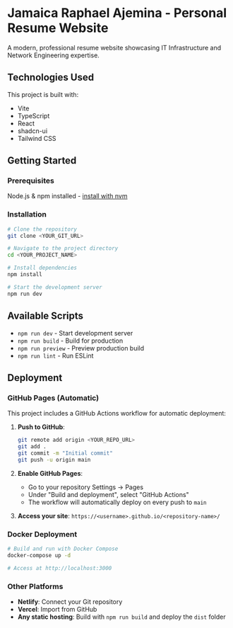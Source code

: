 # Jamaica Raphael Ajemina - Personal Resume Website

A modern, professional resume website showcasing IT Infrastructure and Network Engineering expertise.

## Technologies Used

This project is built with:

- Vite
- TypeScript
- React
- shadcn-ui
- Tailwind CSS

## Getting Started

### Prerequisites

Node.js & npm installed - [install with nvm](https://github.com/nvm-sh/nvm#installing-and-updating)

### Installation

```sh
# Clone the repository
git clone <YOUR_GIT_URL>

# Navigate to the project directory
cd <YOUR_PROJECT_NAME>

# Install dependencies
npm install

# Start the development server
npm run dev
```

## Available Scripts

- `npm run dev` - Start development server
- `npm run build` - Build for production
- `npm run preview` - Preview production build
- `npm run lint` - Run ESLint

## Deployment

### GitHub Pages (Automatic)

This project includes a GitHub Actions workflow for automatic deployment:

1. **Push to GitHub**:
   ```sh
   git remote add origin <YOUR_REPO_URL>
   git add .
   git commit -m "Initial commit"
   git push -u origin main
   ```

2. **Enable GitHub Pages**:
   - Go to your repository Settings → Pages
   - Under "Build and deployment", select "GitHub Actions"
   - The workflow will automatically deploy on every push to `main`

3. **Access your site**: `https://<username>.github.io/<repository-name>/`

### Docker Deployment

```sh
# Build and run with Docker Compose
docker-compose up -d

# Access at http://localhost:3000
```

### Other Platforms
- **Netlify**: Connect your Git repository
- **Vercel**: Import from GitHub
- **Any static hosting**: Build with `npm run build` and deploy the `dist` folder
